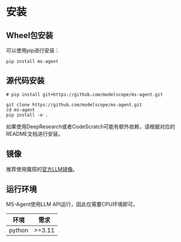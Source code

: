 # 安装

## Wheel包安装

可以使用pip进行安装：

```shell
pip install ms-agent
```

## 源代码安装

```shell
# pip install git+https://github.com/modelscope/ms-agent.git

git clone https://github.com/modelscope/ms-agent.git
cd ms-agent
pip install -e .
```

如果使用DeepResearch或者CodeScratch可能有额外依赖，请根据对应的README文档进行安装。

## 镜像

推荐使用魔搭的[官方LLM镜像](https://modelscope.cn/docs/intro/environment-setup#%E6%9C%80%E6%96%B0%E9%95%9C%E5%83%8F)。


## 运行环境

MS-Agent使用LLM API运行，因此仅需要CPU环境即可。

| 环境     | 需求      |
|--------|---------|
| python | \>=3.11 |
